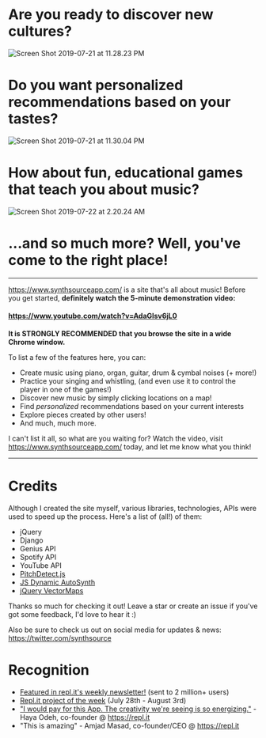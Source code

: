 # Are you ready to discover new cultures?

![Screen Shot 2019-07-21 at 11.28.23 PM](https://storage.googleapis.com/replit/images/1563766264820_f3fe072f988f7b19167ba7ee68110606.png)

# Do you want personalized recommendations based on your tastes?

![Screen Shot 2019-07-21 at 11.30.04 PM](https://storage.googleapis.com/replit/images/1563766308484_cfc4b7e6b1c9408af87ef32289f3d84e.png)

# How about fun, educational games that teach you about music?


![Screen Shot 2019-07-22 at 2.20.24 AM](https://storage.googleapis.com/replit/images/1563776475085_aa83b2787e01c719849f7d8f3d81d9f4.png)


# ...and so much more? Well, you've come to the right place!

***

https://www.synthsourceapp.com/ is a site that's all about music! Before you get started, **definitely watch the 5-minute demonstration video:**

#### https://www.youtube.com/watch?v=AdaGIsv6jL0

**It is STRONGLY RECOMMENDED that you browse the site in a wide Chrome window.**

To list a few of the features here, you can:

- Create music using piano, organ, guitar, drum & cymbal noises (+ more!)
- Practice your singing and whistling, (and even use it to control the player in one of the games!)
- Discover new music by simply clicking locations on a map!
- Find *personalized* recommendations based on your current interests
- Explore pieces created by other users!
- And much, much more.

I can't list it all, so what are you waiting for? Watch the video, visit https://www.synthsourceapp.com/ today, and let me know what you think!

***


# Credits

Although I created the site myself, various libraries, technologies, APIs were used to speed up the process. Here's a list of (all!) of them:

- jQuery
- Django
- Genius API
- Spotify API
- YouTube API
- [PitchDetect.js](https://github.com/cwilso/PitchDetect)
- [JS Dynamic AutoSynth](https://keithwhor.com/music/)
- [jQuery VectorMaps](http://jvectormap.com)

Thanks so much for checking it out! Leave a star or create an issue if you've got some feedback, I'd love to hear it :)

Also be sure to check us out on social media for updates & news:
https://twitter.com/synthsource

# Recognition

- [Featured in repl.it's weekly newsletter!](https://replit-newsletter-57--katyadee.repl.co/) (sent to 2 million+ users)
- [Repl.it project of the week](https://repl.it/talk/announcements/APP-OF-THE-WEEK-SamDevzs-SynthSource/17125) (July 28th - August 3rd)
- ["I would pay for this App. The creativity we're seeing is so energizing."](https://twitter.com/HayaOdeh/status/1153383569219186688) - Haya Odeh, co-founder @ https://repl.it
- "This is amazing" - Amjad Masad, co-founder/CEO @ https://repl.it
